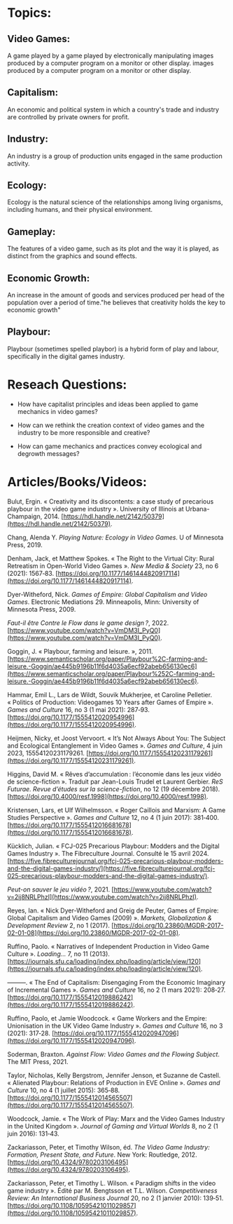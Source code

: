 # Topics:

## Video Games:

A game played by a game played by electronically manipulating images produced by a computer program on a monitor or other display. images produced by a computer program on a monitor or other display.

## Capitalism:

An economic and political system in which a country's trade and industry are controlled by private owners for profit.

## Industry:

An industry is a group of production units engaged in the same production activity.

## Ecology:

Ecology is the natural science of the relationships among living organisms, including humans, and their physical environment. 

## Gameplay:

The features of a video game, such as its plot and the way it is played, as distinct from the graphics and sound effects.

## Economic Growth:

An increase in the amount of goods and services produced per head of the population over a period of time."he believes that creativity holds the key to economic growth"

## Playbour:

Playbour (sometimes spelled playbor) is a hybrid form of play and labour, specifically in the digital games industry.



# Reseach Questions:



- How have capitalist principles and ideas been applied to game mechanics in video games?

- How can we rethink the creation context of video games and the industry to be more responsible and creative?

- How can game mechanics and practices convey ecological and degrowth messages?



# Articles/Books/Videos:



Bulut, Ergin. « Creativity and its discontents: a case study of precarious playbour in the video game industry ». University of Illinois at Urbana-Champaign, 2014. [https://hdl.handle.net/2142/50379](https://hdl.handle.net/2142/50379).

Chang, Alenda Y. *Playing Nature: Ecology in Video Games*. U of Minnesota Press, 2019.

Denham, Jack, et Matthew Spokes. « The Right to the Virtual City: Rural Retreatism in Open-World Video Games ». *New Media & Society* 23, no 6 (2021): 1567‑83. [https://doi.org/10.1177/1461444820917114](https://doi.org/10.1177/1461444820917114).

Dyer-Witheford, Nick. *Games of Empire: Global Capitalism and Video Games*. Electronic Mediations 29. Minneapolis, Minn: University of Minnesota Press, 2009.

*Faut-il être Contre le Flow dans le game design ?*, 2022. [https://www.youtube.com/watch?v=VmDM3I_PyQ0](https://www.youtube.com/watch?v=VmDM3I_PyQ0).

Goggin, J. « Playbour, farming and leisure. », 2011. [https://www.semanticscholar.org/paper/Playbour%2C-farming-and-leisure.-Goggin/ae445b9196b11f6d4035a6ecf92abeb656130ec6](https://www.semanticscholar.org/paper/Playbour%252C-farming-and-leisure.-Goggin/ae445b9196b11f6d4035a6ecf92abeb656130ec6).

Hammar, Emil L., Lars de Wildt, Souvik Mukherjee, et Caroline Pelletier. « Politics of Production: Videogames 10 Years after Games of Empire ». *Games and Culture* 16, no 3 (1 mai 2021): 287‑93. [https://doi.org/10.1177/1555412020954996](https://doi.org/10.1177/1555412020954996).

Heijmen, Nicky, et Joost Vervoort. « It’s Not Always About You: The Subject and Ecological Entanglement in Video Games ». *Games and Culture*, 4 juin 2023, 15554120231179261. [https://doi.org/10.1177/15554120231179261](https://doi.org/10.1177/15554120231179261).

Higgins, David M. « Rêves d’accumulation : l’économie dans les jeux vidéo de science-fiction ». Traduit par Jean-Louis Trudel et Laurent Gerbier. *ReS Futurae. Revue d’études sur la science-fiction*, no 12 (19 décembre 2018). [https://doi.org/10.4000/resf.1998](https://doi.org/10.4000/resf.1998).

Kristensen, Lars, et Ulf Wilhelmsson. « Roger Caillois and Marxism: A Game Studies Perspective ». *Games and Culture* 12, no 4 (1 juin 2017): 381‑400. [https://doi.org/10.1177/1555412016681678](https://doi.org/10.1177/1555412016681678).

Kücklich, Julian. « FCJ-025 Precarious Playbour: Modders and the Digital Games Industry ». The Fibreculture Journal. Consulté le 15 avril 2024. [https://five.fibreculturejournal.org/fcj-025-precarious-playbour-modders-and-the-digital-games-industry/](https://five.fibreculturejournal.org/fcj-025-precarious-playbour-modders-and-the-digital-games-industry/).

*Peut-on sauver le jeu vidéo ?*, 2021. [https://www.youtube.com/watch?v=2ij8NRLPhzI](https://www.youtube.com/watch?v=2ij8NRLPhzI).

Reyes, Ian. « Nick Dyer-Witheford and Greig de Peuter, Games of Empire: Global Capitalism and Video Games (2009) ». *Markets, Globalization & Development Review* 2, no 1 (2017). [https://doi.org/10.23860/MGDR-2017-02-01-08](https://doi.org/10.23860/MGDR-2017-02-01-08).

Ruffino, Paolo. « Narratives of Independent Production in Video Game Culture ». *Loading...* 7, no 11 (2013). [https://journals.sfu.ca/loading/index.php/loading/article/view/120](https://journals.sfu.ca/loading/index.php/loading/article/view/120).

———. « The End of Capitalism: Disengaging From the Economic Imaginary of Incremental Games ». *Games and Culture* 16, no 2 (1 mars 2021): 208‑27. [https://doi.org/10.1177/1555412019886242](https://doi.org/10.1177/1555412019886242).

Ruffino, Paolo, et Jamie Woodcock. « Game Workers and the Empire: Unionisation in the UK Video Game Industry ». *Games and Culture* 16, no 3 (2021): 317‑28. [https://doi.org/10.1177/1555412020947096](https://doi.org/10.1177/1555412020947096).

Soderman, Braxton. *Against Flow: Video Games and the Flowing Subject*. The MIT Press, 2021.

Taylor, Nicholas, Kelly Bergstrom, Jennifer Jenson, et Suzanne de Castell. « Alienated Playbour: Relations of Production in EVE Online ». *Games and Culture* 10, no 4 (1 juillet 2015): 365‑88. [https://doi.org/10.1177/1555412014565507](https://doi.org/10.1177/1555412014565507).

Woodcock, Jamie. « The Work of Play: Marx and the Video Games Industry in the United Kingdom ». *Journal of Gaming and Virtual Worlds* 8, no 2 (1 juin 2016): 131‑43.

Zackariasson, Peter, et Timothy Wilson, éd. *The Video Game Industry: Formation, Present State, and Future*. New York: Routledge, 2012. [https://doi.org/10.4324/9780203106495](https://doi.org/10.4324/9780203106495).

Zackariasson, Peter, et Timothy L. Wilson. « Paradigm shifts in the video game industry ». Édité par M. Bengtsson et T.L. Wilson. *Competitiveness Review: An International Business Journal* 20, no 2 (1 janvier 2010): 139‑51. [https://doi.org/10.1108/10595421011029857](https://doi.org/10.1108/10595421011029857).